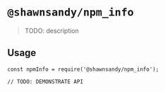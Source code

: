 # `@shawnsandy/npm_info`

> TODO: description

## Usage

```
const npmInfo = require('@shawnsandy/npm_info');

// TODO: DEMONSTRATE API
```
